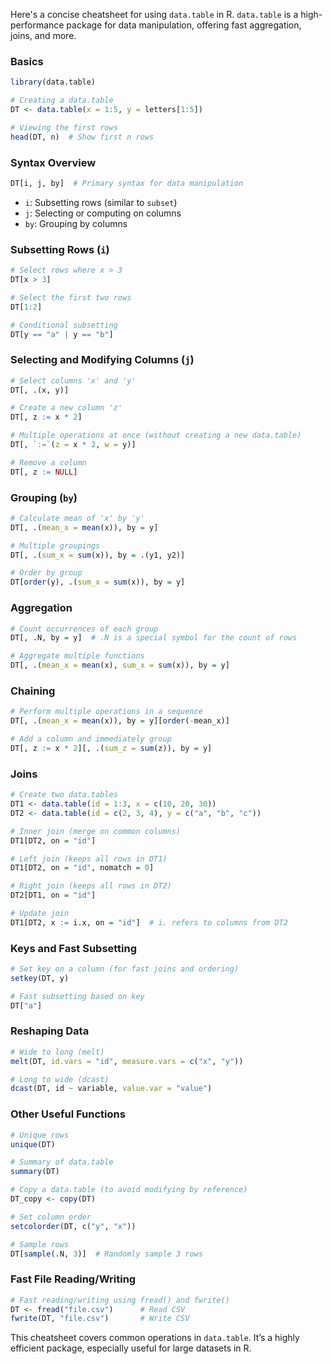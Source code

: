 Here's a concise cheatsheet for using `data.table` in R. `data.table` is a high-performance package for data manipulation, offering fast aggregation, joins, and more. 

### Basics
```R
library(data.table)

# Creating a data.table
DT <- data.table(x = 1:5, y = letters[1:5])

# Viewing the first rows
head(DT, n)  # Show first n rows
```

### Syntax Overview
```R
DT[i, j, by]  # Primary syntax for data manipulation
```
- `i`: Subsetting rows (similar to `subset`)
- `j`: Selecting or computing on columns
- `by`: Grouping by columns

### Subsetting Rows (`i`)
```R
# Select rows where x > 3
DT[x > 3]

# Select the first two rows
DT[1:2]

# Conditional subsetting
DT[y == "a" | y == "b"]
```

### Selecting and Modifying Columns (`j`)
```R
# Select columns 'x' and 'y'
DT[, .(x, y)]

# Create a new column 'z'
DT[, z := x * 2]

# Multiple operations at once (without creating a new data.table)
DT[, `:=`(z = x * 2, w = y)]

# Remove a column
DT[, z := NULL]
```

### Grouping (`by`)
```R
# Calculate mean of 'x' by 'y'
DT[, .(mean_x = mean(x)), by = y]

# Multiple groupings
DT[, .(sum_x = sum(x)), by = .(y1, y2)]

# Order by group
DT[order(y), .(sum_x = sum(x)), by = y]
```

### Aggregation
```R
# Count occurrences of each group
DT[, .N, by = y]  # .N is a special symbol for the count of rows

# Aggregate multiple functions
DT[, .(mean_x = mean(x), sum_x = sum(x)), by = y]
```

### Chaining
```R
# Perform multiple operations in a sequence
DT[, .(mean_x = mean(x)), by = y][order(-mean_x)]

# Add a column and immediately group
DT[, z := x * 2][, .(sum_z = sum(z)), by = y]
```

### Joins
```R
# Create two data.tables
DT1 <- data.table(id = 1:3, x = c(10, 20, 30))
DT2 <- data.table(id = c(2, 3, 4), y = c("a", "b", "c"))

# Inner join (merge on common columns)
DT1[DT2, on = "id"]

# Left join (keeps all rows in DT1)
DT1[DT2, on = "id", nomatch = 0]

# Right join (keeps all rows in DT2)
DT2[DT1, on = "id"]

# Update join
DT1[DT2, x := i.x, on = "id"]  # i. refers to columns from DT2
```

### Keys and Fast Subsetting
```R
# Set key on a column (for fast joins and ordering)
setkey(DT, y)

# Fast subsetting based on key
DT["a"]
```

### Reshaping Data
```R
# Wide to long (melt)
melt(DT, id.vars = "id", measure.vars = c("x", "y"))

# Long to wide (dcast)
dcast(DT, id ~ variable, value.var = "value")
```

### Other Useful Functions
```R
# Unique rows
unique(DT)

# Summary of data.table
summary(DT)

# Copy a data.table (to avoid modifying by reference)
DT_copy <- copy(DT)

# Set column order
setcolorder(DT, c("y", "x"))

# Sample rows
DT[sample(.N, 3)]  # Randomly sample 3 rows
```

### Fast File Reading/Writing
```R
# Fast reading/writing using fread() and fwrite()
DT <- fread("file.csv")      # Read CSV
fwrite(DT, "file.csv")       # Write CSV
```

This cheatsheet covers common operations in `data.table`. It’s a highly efficient package, especially useful for large datasets in R.
